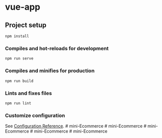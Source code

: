 # vue-app

## Project setup
```
npm install
```

### Compiles and hot-reloads for development
```
npm run serve
```

### Compiles and minifies for production
```
npm run build
```

### Lints and fixes files
```
npm run lint
```

### Customize configuration
See [Configuration Reference](https://cli.vuejs.org/config/).
#   m i n i - E c o m m e r c e  
 #   m i n i - E c o m m e r c e  
 #   m i n i - E c o m m e r c e  
 #   m i n i - E c o m m e r c e  
 #   m i n i - E c o m m e r c e  
 
